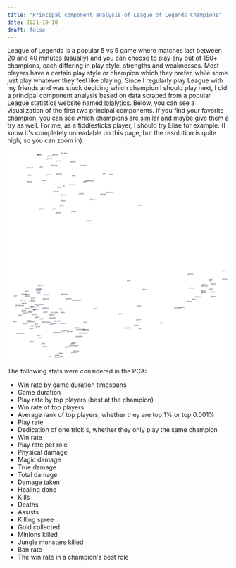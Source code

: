 ```yaml
---
title: "Principal component analysis of League of Legends Champions"
date: 2021-10-10
draft: false
---
```



League of Legends is a popular 5 vs 5 game where matches last between 20 and 40 minutes (usually) and you can choose to play any out of 150+ champions, each differing in play style, strengths and weaknesses. Most players have a certain play style or champion which they prefer, while some just play whatever they feel like playing. Since I regularly play League with my friends and was stuck deciding which champion I should play next, I did a principal component analysis based on data scraped from a popular League statistics website named [lolalytics](https://lolalytics.com/). Below, you can see a visualization of the first two principal components. If you find your favorite champion, you can see which champions are similar and maybe give them a try as well. For me, as a fiddlesticks player, I should try Elise for example. (I know it's completely unreadable on this page, but the resolution is quite high, so you can zoom in)

![PCA](/images/PCA_LOL_result.png)

The following stats were considered in the PCA:

* Win rate by game duration timespans
* Game duration
* Play rate by top players (best at the champion)
* Win rate of top players
* Average rank of top players, whether they are top 1% or top 0.001%
* Play rate
* Dedication of one trick's, whether they only play the same champion
* Win rate
* Play rate per role
* Physical damage
* Magic damage
* True damage
* Total damage
* Damage taken
* Healing done
* Kills
* Deaths
* Assists
* Killing spree
* Gold collected
* Minions killed
* Jungle monsters killed
* Ban rate
* The win rate in a champion's best role